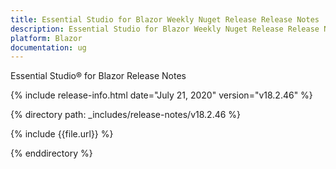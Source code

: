 ```yaml
---
title: Essential Studio for Blazor Weekly Nuget Release Release Notes  
description: Essential Studio for Blazor Weekly Nuget Release Release Notes  
platform: Blazor
documentation: ug
---
```


Essential Studio&reg; for Blazor  Release Notes  

{% include release-info.html date="July 21, 2020"  version="v18.2.46" %} 

{% directory path: _includes/release-notes/v18.2.46 %}

{% include {{file.url}} %}

{% enddirectory %}

